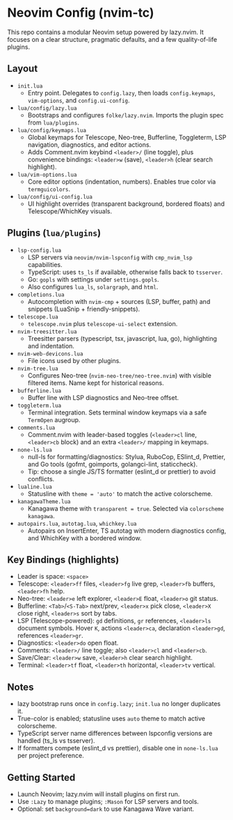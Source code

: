 # Neovim Config (nvim-tc)

This repo contains a modular Neovim setup powered by lazy.nvim. It focuses on a clear structure, pragmatic defaults, and a few quality-of-life plugins.

## Layout

- `init.lua`
  - Entry point. Delegates to `config.lazy`, then loads `config.keymaps`, `vim-options`, and `config.ui-config`.
- `lua/config/lazy.lua`
  - Bootstraps and configures `folke/lazy.nvim`. Imports the plugin spec from `lua/plugins`.
- `lua/config/keymaps.lua`
  - Global keymaps for Telescope, Neo-tree, Bufferline, Toggleterm, LSP navigation, diagnostics, and editor actions.
  - Adds Comment.nvim keybind `<leader>/` (line toggle), plus convenience bindings: `<leader>w` (save), `<leader>h` (clear search highlight).
- `lua/vim-options.lua`
  - Core editor options (indentation, numbers). Enables true color via `termguicolors`.
- `lua/config/ui-config.lua`
  - UI highlight overrides (transparent background, bordered floats) and Telescope/WhichKey visuals.

## Plugins (`lua/plugins`)

- `lsp-config.lua`
  - LSP servers via `neovim/nvim-lspconfig` with `cmp_nvim_lsp` capabilities.
  - TypeScript: uses `ts_ls` if available, otherwise falls back to `tsserver`.
  - Go: `gopls` with settings under `settings.gopls`.
  - Also configures `lua_ls`, `solargraph`, and `html`.
- `completions.lua`
  - Autocompletion with `nvim-cmp` + sources (LSP, buffer, path) and snippets (LuaSnip + friendly-snippets).
- `telescope.lua`
  - `telescope.nvim` plus `telescope-ui-select` extension.
- `nvim-treesitter.lua`
  - Treesitter parsers (typescript, tsx, javascript, lua, go), highlighting and indentation.
- `nvim-web-devicons.lua`
  - File icons used by other plugins.
- `nvim-tree.lua`
  - Configures Neo-tree (`nvim-neo-tree/neo-tree.nvim`) with visible filtered items. Name kept for historical reasons.
- `bufferline.lua`
  - Buffer line with LSP diagnostics and Neo-tree offset.
- `toggleterm.lua`
  - Terminal integration. Sets terminal window keymaps via a safe `TermOpen` augroup.
- `comments.lua`
  - Comment.nvim with leader-based toggles (`<leader>cl` line, `<leader>cb` block) and an extra `<leader>/` mapping in keymaps.
- `none-ls.lua`
  - null-ls for formatting/diagnostics: Stylua, RuboCop, ESlint_d, Prettier, and Go tools (gofmt, goimports, golangci-lint, staticcheck).
  - Tip: choose a single JS/TS formatter (eslint_d or prettier) to avoid conflicts.
- `lualine.lua`
  - Statusline with `theme = 'auto'` to match the active colorscheme.
- `kanagawaTheme.lua`
  - Kanagawa theme with `transparent = true`. Selected via `colorscheme kanagawa`.
- `autopairs.lua`, `autotag.lua`, `whichkey.lua`
  - Autopairs on InsertEnter, TS autotag with modern diagnostics config, and WhichKey with a bordered window.

## Key Bindings (highlights)

- Leader is space: `<space>`
- Telescope: `<leader>ff` files, `<leader>fg` live grep, `<leader>fb` buffers, `<leader>fh` help.
- Neo-tree: `<leader>e` left explorer, `<leader>E` float, `<leader>o` git status.
- Bufferline: `<Tab>`/`<S-Tab>` next/prev, `<leader>x` pick close, `<leader>X` close right, `<leader>s` sort by tabs.
- LSP (Telescope-powered): `gd` definitions, `gr` references, `<leader>ls` document symbols. Hover `K`, actions `<leader>ca`, declaration `<leader>gd`, references `<leader>gr`.
- Diagnostics: `<leader>do` open float.
- Comments: `<leader>/` line toggle; also `<leader>cl` and `<leader>cb`.
- Save/Clear: `<leader>w` save, `<leader>h` clear search highlight.
- Terminal: `<leader>tf` float, `<leader>th` horizontal, `<leader>tv` vertical.

## Notes

- lazy bootstrap runs once in `config.lazy`; `init.lua` no longer duplicates it.
- True-color is enabled; statusline uses `auto` theme to match active colorscheme.
- TypeScript server name differences between lspconfig versions are handled (ts_ls vs tsserver).
- If formatters compete (eslint_d vs prettier), disable one in `none-ls.lua` per project preference.

## Getting Started

- Launch Neovim; lazy.nvim will install plugins on first run.
- Use `:Lazy` to manage plugins; `:Mason` for LSP servers and tools.
- Optional: set `background=dark` to use Kanagawa Wave variant.

